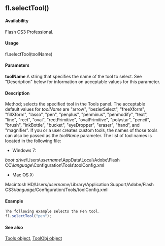 ## fl.selectTool()

#### Availability

Flash CS3 Professional.

#### Usage

fl.selectTool(toolName)

#### Parameters

**toolName** A string that specifies the name of the tool to select. See "Description" below for information on acceptable values for this parameter.

#### Description

Method; selects the specified tool in the Tools panel. The acceptable default values for *toolName* are "arrow", "bezierSelect", "freeXform", "fillXform", "lasso", "pen", "penplus", "penminus", "penmodify", "text", "line", "rect", "oval", "rectPrimitive", "ovalPrimitive", "polystar", "pencil", "brush", "inkBottle", "bucket", "eyeDropper", "eraser", "hand", and "magnifier".
If you or a user creates custom tools, the names of those tools can also be passed as the *toolName* parameter. The list of tool names is located in the following file:

-   Windows 7:

*boot drive*\\Users\\*username*\\AppData\\Local\\Adobe\\Flash CC\\*language*\\Configuration\\Tools\\toolConfig.xml

-   Mac OS X:

Macintosh HD/Users/*username*/Library/Application Support/Adobe/Flash CS3/*language*/Configuration/Tools/toolConfig.xml

#### Example

```javascript
The following example selects the Pen tool.
fl.selectTool("pen");

```
#### See also

[Tools object](../Tools_object/tools_summary.md), [ToolObj object](../ToolObj_object/toolObj_summary.md)
